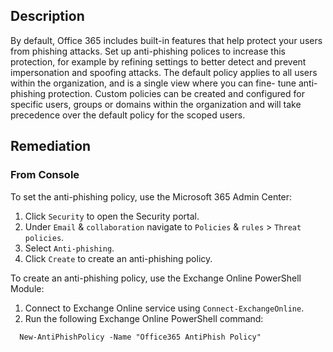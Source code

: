 ## Description

By default, Office 365 includes built-in features that help protect your users from phishing attacks. Set up anti-phishing polices to increase this protection, for example by refining settings to better detect and prevent impersonation and spoofing attacks. The default policy applies to all users within the organization, and is a single view where you can fine- tune anti-phishing protection. Custom policies can be created and configured for specific users, groups or domains within the organization and will take precedence over the default policy for the scoped users.

## Remediation

### From Console

To set the anti-phishing policy, use the Microsoft 365 Admin Center:

1. Click `Security` to open the Security portal.
2. Under `Email` & `collaboration` navigate to `Policies` & `rules` > `Threat policies`.
3. Select `Anti-phishing`.
4. Click `Create` to create an anti-phishing policy.

To create an anti-phishing policy, use the Exchange Online PowerShell Module:

1. Connect to Exchange Online service using `Connect-ExchangeOnline`.
2. Run the following Exchange Online PowerShell command:

```
  New-AntiPhishPolicy -Name "Office365 AntiPhish Policy"
```
